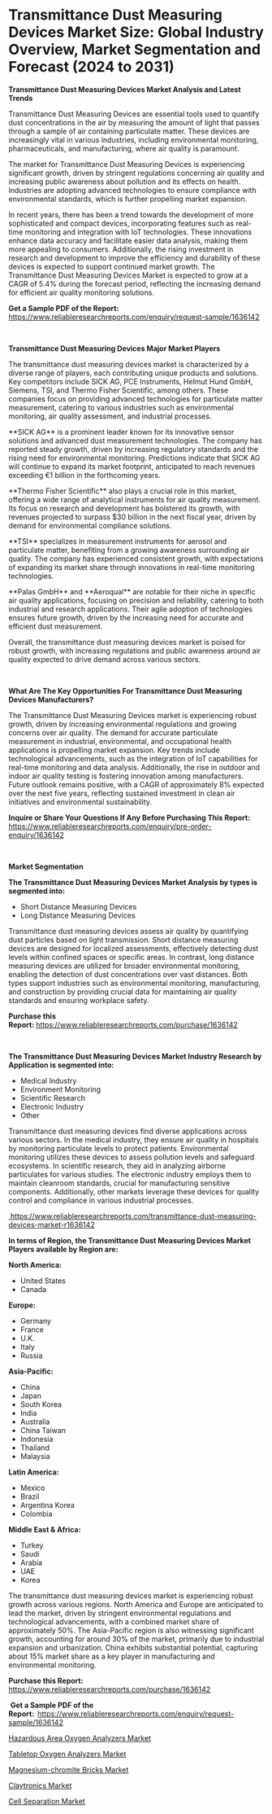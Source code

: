 <p><h1>Transmittance Dust Measuring Devices Market Size: Global Industry Overview, Market Segmentation and Forecast (2024 to 2031)</h1></p><p><strong>Transmittance Dust Measuring Devices Market Analysis and Latest Trends</strong></p>
<p><p>Transmittance Dust Measuring Devices are essential tools used to quantify dust concentrations in the air by measuring the amount of light that passes through a sample of air containing particulate matter. These devices are increasingly vital in various industries, including environmental monitoring, pharmaceuticals, and manufacturing, where air quality is paramount. </p><p>The market for Transmittance Dust Measuring Devices is experiencing significant growth, driven by stringent regulations concerning air quality and increasing public awareness about pollution and its effects on health. Industries are adopting advanced technologies to ensure compliance with environmental standards, which is further propelling market expansion. </p><p>In recent years, there has been a trend towards the development of more sophisticated and compact devices, incorporating features such as real-time monitoring and integration with IoT technologies. These innovations enhance data accuracy and facilitate easier data analysis, making them more appealing to consumers. Additionally, the rising investment in research and development to improve the efficiency and durability of these devices is expected to support continued market growth. The Transmittance Dust Measuring Devices Market is expected to grow at a CAGR of 5.4% during the forecast period, reflecting the increasing demand for efficient air quality monitoring solutions.</p></p>
<p><strong>Get a Sample PDF of the Report:&nbsp;</strong> <a href="https://www.reliableresearchreports.com/enquiry/request-sample/1636142">https://www.reliableresearchreports.com/enquiry/request-sample/1636142</a></p>
<p>&nbsp;</p>
<p><strong>Transmittance Dust Measuring Devices Major Market Players</strong></p>
<p><p>The transmittance dust measuring devices market is characterized by a diverse range of players, each contributing unique products and solutions. Key competitors include SICK AG, PCE Instruments, Helmut Hund GmbH, Siemens, TSI, and Thermo Fisher Scientific, among others. These companies focus on providing advanced technologies for particulate matter measurement, catering to various industries such as environmental monitoring, air quality assessment, and industrial processes.</p><p>**SICK AG** is a prominent leader known for its innovative sensor solutions and advanced dust measurement technologies. The company has reported steady growth, driven by increasing regulatory standards and the rising need for environmental monitoring. Predictions indicate that SICK AG will continue to expand its market footprint, anticipated to reach revenues exceeding €1 billion in the forthcoming years.</p><p>**Thermo Fisher Scientific** also plays a crucial role in this market, offering a wide range of analytical instruments for air quality measurement. Its focus on research and development has bolstered its growth, with revenues projected to surpass $30 billion in the next fiscal year, driven by demand for environmental compliance solutions.</p><p>**TSI** specializes in measurement instruments for aerosol and particulate matter, benefiting from a growing awareness surrounding air quality. The company has experienced consistent growth, with expectations of expanding its market share through innovations in real-time monitoring technologies.</p><p>**Palas GmbH** and **Aeroqual** are notable for their niche in specific air quality applications, focusing on precision and reliability, catering to both industrial and research applications. Their agile adoption of technologies ensures future growth, driven by the increasing need for accurate and efficient dust measurement.</p><p>Overall, the transmittance dust measuring devices market is poised for robust growth, with increasing regulations and public awareness around air quality expected to drive demand across various sectors.</p></p>
<p>&nbsp;</p>
<p><strong>What Are The Key Opportunities For Transmittance Dust Measuring Devices Manufacturers?</strong></p>
<p><p>The Transmittance Dust Measuring Devices market is experiencing robust growth, driven by increasing environmental regulations and growing concerns over air quality. The demand for accurate particulate measurement in industrial, environmental, and occupational health applications is propelling market expansion. Key trends include technological advancements, such as the integration of IoT capabilities for real-time monitoring and data analysis. Additionally, the rise in outdoor and indoor air quality testing is fostering innovation among manufacturers. Future outlook remains positive, with a CAGR of approximately 8% expected over the next five years, reflecting sustained investment in clean air initiatives and environmental sustainability.</p></p>
<p><strong>Inquire or Share Your Questions If Any Before Purchasing This Report:</strong> <a href="https://www.reliableresearchreports.com/enquiry/pre-order-enquiry/1636142">https://www.reliableresearchreports.com/enquiry/pre-order-enquiry/1636142</a></p>
<p>&nbsp;</p>
<p><strong>Market Segmentation</strong></p>
<p><strong>The Transmittance Dust Measuring Devices Market Analysis by types is segmented into:</strong></p>
<p><ul><li>Short Distance Measuring Devices</li><li>Long Distance Measuring Devices</li></ul></p>
<p><p>Transmittance dust measuring devices assess air quality by quantifying dust particles based on light transmission. Short distance measuring devices are designed for localized assessments, effectively detecting dust levels within confined spaces or specific areas. In contrast, long distance measuring devices are utilized for broader environmental monitoring, enabling the detection of dust concentrations over vast distances. Both types support industries such as environmental monitoring, manufacturing, and construction by providing crucial data for maintaining air quality standards and ensuring workplace safety.</p></p>
<p><strong>Purchase this Report:&nbsp;</strong><a href="https://www.reliableresearchreports.com/purchase/1636142">https://www.reliableresearchreports.com/purchase/1636142</a></p>
<p>&nbsp;</p>
<p><strong>The Transmittance Dust Measuring Devices Market Industry Research by Application is segmented into:</strong></p>
<p><ul><li>Medical Industry</li><li>Environment Monitoring</li><li>Scientific Research</li><li>Electronic Industry</li><li>Other</li></ul></p>
<p><p>Transmittance dust measuring devices find diverse applications across various sectors. In the medical industry, they ensure air quality in hospitals by monitoring particulate levels to protect patients. Environmental monitoring utilizes these devices to assess pollution levels and safeguard ecosystems. In scientific research, they aid in analyzing airborne particulates for various studies. The electronic industry employs them to maintain cleanroom standards, crucial for manufacturing sensitive components. Additionally, other markets leverage these devices for quality control and compliance in various industrial processes.</p></p>
<p><a href="https://www.reliableresearchreports.com/transmittance-dust-measuring-devices-market-r1636142">&nbsp;https://www.reliableresearchreports.com/transmittance-dust-measuring-devices-market-r1636142</a></p>
<p><strong>In terms of Region, the Transmittance Dust Measuring Devices Market Players available by Region are:</strong></p>
<p>
    <p> <strong> North America: </strong>
        <ul>
            <li>United States</li>
            <li>Canada</li>
        </ul>
        </p> 
    <p> <strong> Europe: </strong>
        <ul>
            <li>Germany</li>
            <li>France</li>
            <li>U.K.</li>
            <li>Italy</li>
            <li>Russia</li>
        </ul>
        </p> 
    <p> <strong> Asia-Pacific: </strong>
        <ul>
            <li>China</li>
            <li>Japan</li>
            <li>South Korea</li>
            <li>India</li>
            <li>Australia</li>
            <li>China Taiwan</li>
            <li>Indonesia</li>
            <li>Thailand</li>
            <li>Malaysia</li>
        </ul>
        </p> 
    <p> <strong> Latin America: </strong>
        <ul>
            <li>Mexico</li>
            <li>Brazil</li>
            <li>Argentina Korea</li>
            <li>Colombia</li>
        </ul>
        </p> 
    <p> <strong> Middle East & Africa: </strong>
        <ul>
            <li>Turkey</li>
            <li>Saudi</li>
            <li>Arabia</li>
            <li>UAE</li>
            <li>Korea</li>
        </ul>
    </p>
    </p>
<p><p>The transmittance dust measuring devices market is experiencing robust growth across various regions. North America and Europe are anticipated to lead the market, driven by stringent environmental regulations and technological advancements, with a combined market share of approximately 50%. The Asia-Pacific region is also witnessing significant growth, accounting for around 30% of the market, primarily due to industrial expansion and urbanization. China exhibits substantial potential, capturing about 15% market share as a key player in manufacturing and environmental monitoring.</p></p>
<p><strong>Purchase this Report: </strong><a href="https://www.reliableresearchreports.com/purchase/1636142">https://www.reliableresearchreports.com/purchase/1636142</a></p>
<p>&nbsp;<strong>Get a Sample PDF of the Report:&nbsp;&nbsp;</strong><a href="https://www.reliableresearchreports.com/enquiry/request-sample/1636142">https://www.reliableresearchreports.com/enquiry/request-sample/1636142</a></p>
<p><strong></strong></p>
<p><p><a href="https://github.com/SanjidaKhan901/Market-Research-Report-List-1/blob/main/hazardous-area-oxygen-analyzers-market.md">Hazardous Area Oxygen Analyzers Market</a></p><p><a href="https://github.com/olyy49keyt/Market-Research-Report-List-1/blob/main/tabletop-oxygen-analyzers-market.md">Tabletop Oxygen Analyzers Market</a></p><p><a href="https://medium.com/@sadiejast2023/what-are-the-emerging-market-trends-of-magnesium-chromite-bricks-market-6f664873e67e">Magnesium-chromite Bricks Market</a></p><p><a href="https://www.linkedin.com/pulse/claytronics-market-segmentation-geographical-regions-forcast-bzoue">Claytronics Market</a></p><p><a href="https://www.linkedin.com/pulse/cell-separation-market-research-report-forecast-growth-yq49e">Cell Separation Market</a></p></p>